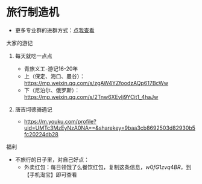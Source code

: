 旅行制造机
==
- 更多专业群的进群方式：[点我查看](http://t.cn/A6L6ODbV)

大家的游记
1. 每天就吃一点点
    - 青旅义工-游记16-20年
    - 上（保定、海口、曼谷）：https://mp.weixin.qq.com/s/zgAW4YZfoodzAQp617BcWw
    - 下（尼泊尔、俄罗斯）：https://mp.weixin.qq.com/s/2Tnw6XEvIj9YCit1_4haJw

2. 唐吉坷德骑遇记
    - https://m.youku.com/profile?uid=UMTc3MzEyNzA0NA==&sharekey=9baa3cb8692503d82930b5fc20224db28


福利
- 不旅行的日子里，对自己好点：
    - 外卖红包：每日领饿了么餐饮红包，复制这条信息，$w0fG1zvq4BR$，到【手机淘宝】即可查看